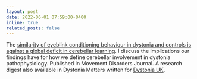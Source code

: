 ```yaml
---
layout: post
date: 2022-06-01 07:59:00-0400
inline: true
related_posts: false
---
```


The [similarity of eyeblink conditioning behaviour in dystonia and controls is against a global deficit in cerebellar learning](https://movementdisorders.onlinelibrary.wiley.com/doi/10.1002/mds.28967).  I discuss the implications our findings have for how we define cerebellar involvement in dystonia pathophysiology.  Published in Movement Disorders Journal. A research digest also available in Dystonia Matters written for [Dystonia UK](https://www.dystonia.org.uk/).   


